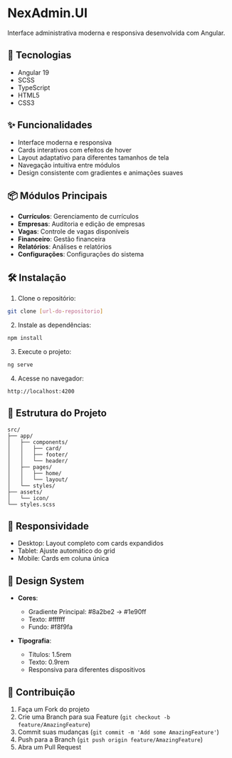 # NexAdmin.UI

Interface administrativa moderna e responsiva desenvolvida com Angular.

## 🚀 Tecnologias

- Angular 19
- SCSS
- TypeScript
- HTML5
- CSS3

## ✨ Funcionalidades

- Interface moderna e responsiva
- Cards interativos com efeitos de hover
- Layout adaptativo para diferentes tamanhos de tela
- Navegação intuitiva entre módulos
- Design consistente com gradientes e animações suaves

## 📦 Módulos Principais

- **Currículos**: Gerenciamento de currículos
- **Empresas**: Auditoria e edição de empresas
- **Vagas**: Controle de vagas disponíveis
- **Financeiro**: Gestão financeira
- **Relatórios**: Análises e relatórios
- **Configurações**: Configurações do sistema

## 🛠️ Instalação

1. Clone o repositório:
```bash
git clone [url-do-repositorio]
```

2. Instale as dependências:
```bash
npm install
```

3. Execute o projeto:
```bash
ng serve
```

4. Acesse no navegador:
```
http://localhost:4200
```

## 🎨 Estrutura do Projeto

```
src/
├── app/
│   ├── components/
│   │   ├── card/
│   │   ├── footer/
│   │   └── header/
│   ├── pages/
│   │   ├── home/
│   │   └── layout/
│   └── styles/
├── assets/
│   └── icon/
└── styles.scss
```

## 📱 Responsividade

- Desktop: Layout completo com cards expandidos
- Tablet: Ajuste automático do grid
- Mobile: Cards em coluna única

## 🎯 Design System

- **Cores**: 
  - Gradiente Principal: #8a2be2 → #1e90ff
  - Texto: #ffffff
  - Fundo: #f8f9fa

- **Tipografia**:
  - Títulos: 1.5rem
  - Texto: 0.9rem
  - Responsiva para diferentes dispositivos

## 👥 Contribuição

1. Faça um Fork do projeto
2. Crie uma Branch para sua Feature (`git checkout -b feature/AmazingFeature`)
3. Commit suas mudanças (`git commit -m 'Add some AmazingFeature'`)
4. Push para a Branch (`git push origin feature/AmazingFeature`)
5. Abra um Pull Request
